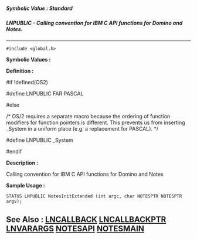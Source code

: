 ##### Symbolic Value : Standard
##### LNPUBLIC - Calling convention for IBM C API functions for Domino and Notes.
---
```
#include <global.h>
```

**Symbolic Values :**



**Definition :**

#if !defined(OS2)

   #define LNPUBLIC FAR PASCAL

#else

   /* OS/2 requires a separate macro because the ordering of function
      modifiers for function pointers is different.  This prevents us
      from inserting _System in a uniform place (e.g. a replacement
      for PASCAL). */

   #define LNPUBLIC _System

#endif

**Description :**

Calling convention for IBM C API functions for Domino and Notes


**Sample Usage :**
```
STATUS LNPUBLIC NotesInitExtended (int argc, char NOTESPTR NOTESPTR argv);
```

**See Also :**
[LNCALLBACK](/domino-c-api-docs/reference/Data/LNCALLBACK)
[LNCALLBACKPTR](/domino-c-api-docs/reference/Data/LNCALLBACKPTR)
[LNVARARGS](/domino-c-api-docs/reference/Symb/LNVARARGS)
[NOTESAPI](/domino-c-api-docs/reference/Data/NOTESAPI)
[NOTESMAIN](/domino-c-api-docs/reference/Data/NOTESMAIN)
---
